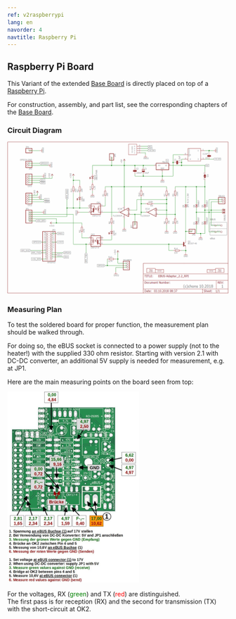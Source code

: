 ```yaml
---
ref: v2raspberrypi
lang: en
navorder: 4
navtitle: Raspberry Pi
---
```

## Raspberry Pi Board

This Variant of the extended [Base Board](base.en) is directly placed on top of a [Raspberry Pi](https://www.raspberrypi.org/).

For construction, assembly, and part list, see the corresponding chapters of the [Base Board](base.en).


### Circuit Diagram

[<img src="img/rpi-circuit-v22.png" width="600" alt="Circuit Raspberry Pi Board" title="Circuit Raspberry Pi Board">](img/rpi-circuit-v22.png)


### Measuring Plan

To test the soldered board for proper function, the measurement plan should be walked through.

For doing so, the eBUS socket is connected to a power supply (not to the heater!) with the supplied 330 ohm resistor.
Starting with version 2.1 with DC-DC converter, an additional 5V supply is needed for measurement, e.g. at JP1.

Here are the main measuring points on the board seen from top:

[<img src="img/rpi-measure-v22.jpg" width="300" alt="measure" title="Measuring v2.2">](img/rpi-measure-v22.jpg)

For the voltages, RX (<span style="color:green">green</span>) and TX (<span style="color:red">red</span>) are distinguished.  
The first pass is for reception (RX) and the second for transmission (TX) with the short-circuit at OK2.

